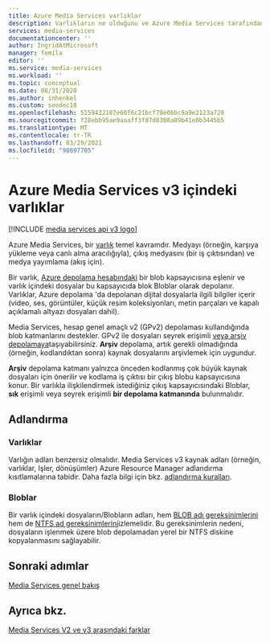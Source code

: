 ```yaml
---
title: Azure Media Services varlıklar
description: Varlıkların ne olduğunu ve Azure Media Services tarafından nasıl kullanıldığını öğrenin.
services: media-services
documentationcenter: ''
author: IngridAtMicrosoft
manager: femila
editor: ''
ms.service: media-services
ms.workload: ''
ms.topic: conceptual
ms.date: 08/31/2020
ms.author: inhenkel
ms.custom: seodec18
ms.openlocfilehash: 5159432107e60f6c21bcf70e0bbc9a9e2123a728
ms.sourcegitcommit: f28ebb95ae9aaaff3f87d8388a09b41e0b3445b5
ms.translationtype: MT
ms.contentlocale: tr-TR
ms.lasthandoff: 03/29/2021
ms.locfileid: "98897705"
---
```

# <a name="assets-in-azure-media-services-v3"></a>Azure Media Services v3 içindeki varlıklar

[!INCLUDE [media services api v3 logo](./includes/v3-hr.md)]

Azure Media Services, bir [varlık](/rest/api/media/assets) temel kavramdır. Medyayı (örneğin, karşıya yükleme veya canlı alma aracılığıyla), çıkış medyasını (bir iş çıktısından) ve medya yayımlama (akış için). 

Bir varlık, [Azure depolama hesabındaki](storage-account-concept.md) bir blob kapsayıcısına eşlenir ve varlık içindeki dosyalar bu kapsayıcıda blok Bloblar olarak depolanır. Varlıklar, Azure depolama 'da depolanan dijital dosyalarla ilgili bilgiler içerir (video, ses, görüntüler, küçük resim koleksiyonları, metin parçaları ve kapalı açıklamalı altyazı dosyaları dahil).

Media Services, hesap genel amaçlı v2 (GPv2) depolaması kullandığında blob katmanlarını destekler. GPv2 ile dosyaları seyrek erişimli [veya arşiv depolamaya](../../storage/blobs/storage-blob-storage-tiers.md)taşıyabilirsiniz. **Arşiv** depolama, artık gerekli olmadığında (örneğin, kodlandıktan sonra) kaynak dosyalarını arşivlemek için uygundur.

**Arşiv** depolama katmanı yalnızca önceden kodlanmış çok büyük kaynak dosyaları için önerilir ve kodlama iş çıktısı bir çıkış blobu kapsayıcısına konur. Bir varlıkla ilişkilendirmek istediğiniz çıkış kapsayıcısındaki Bloblar, **sık** erişimli veya seyrek erişimli **bir depolama katmanında** bulunmalıdır.

## <a name="naming"></a>Adlandırma 

### <a name="assets"></a>Varlıklar

Varlığın adları benzersiz olmalıdır. Media Services v3 kaynak adları (örneğin, varlıklar, Işler, dönüşümler) Azure Resource Manager adlandırma kısıtlamalarına tabidir. Daha fazla bilgi için bkz. [adlandırma kuralları](media-services-apis-overview.md#naming-conventions).

### <a name="blobs"></a>Bloblar

Bir varlık içindeki dosyaların/Blobların adları, hem [BLOB adı gereksinimlerini](/rest/api/storageservices/naming-and-referencing-containers--blobs--and-metadata) hem de [NTFS ad gereksinimlerini](/windows/win32/fileio/naming-a-file)izlemelidir. Bu gereksinimlerin nedeni, dosyaların işlenmek üzere blob depolamadan yerel bir NTFS diskine kopyalanmasını sağlayabilir.

## <a name="next-steps"></a>Sonraki adımlar

[Media Services genel bakış](media-services-overview.md)

## <a name="see-also"></a>Ayrıca bkz.

[Media Services V2 ve v3 arasındaki farklar](migrate-v-2-v-3-migration-introduction.md)
